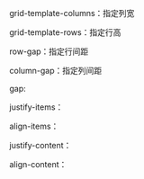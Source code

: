 grid-template-columns：指定列宽

grid-template-rows：指定行高

row-gap：指定行间距

column-gap：指定列间距

gap: <grid-row-gap> <grid-column-gap>

justify-items：

align-items：

justify-content：

align-content： 